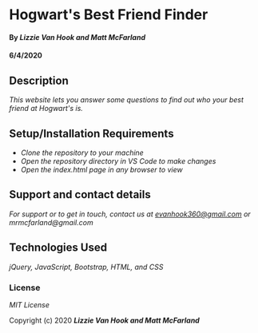 # Hogwart's Best Friend Finder

#### By _**Lizzie Van Hook and Matt McFarland**_

#### 6/4/2020

## Description

_This website lets you answer some questions to find out who your best friend at Hogwart's is._

## Setup/Installation Requirements

* _Clone the repository to your machine_
* _Open the repository directory in VS Code to make changes_
* _Open the index.html page in any browser to view_

## Support and contact details

_For support or to get in touch, contact us at evanhook360@gmail.com or mrmcfarland@gmail.com_

## Technologies Used

_jQuery, JavaScript, Bootstrap, HTML, and CSS_

### License

*MIT License*

Copyright (c) 2020 **_Lizzie Van Hook and Matt McFarland_**